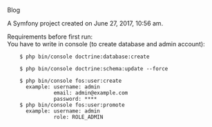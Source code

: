 Blog 

A Symfony project created on June 27, 2017, 10:56 am.

Requirements before first run: <br>
  You have to write in console (to create database and admin account): <br>

    
        $ php bin/console doctrine:database:create
        
        $ php bin/console doctrine:schema:update --force

        $ php bin/console fos:user:create
          example: username: admin
                   email: admin@example.com
                   password: ****
        $ php bin/console fos:user:promote
          example: username: admin
                   role: ROLE_ADMIN
